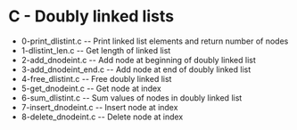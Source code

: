 # C - Doubly linked lists

- 0-print_dlistint.c -- Print linked list elements and return number of nodes
- 1-dlistint_len.c -- Get length of linked list
- 2-add_dnodeint.c -- Add node at beginning of doubly linked list
- 3-add_dnodeint_end.c -- Add node at end of doubly linked list
- 4-free_dlistint.c -- Free doubly linked list
- 5-get_dnodeint.c -- Get node at index
- 6-sum_dlistint.c -- Sum values of nodes in doubly linked list
- 7-insert_dnodeint.c -- Insert node at index
- 8-delete_dnodeint.c -- Delete node at index
